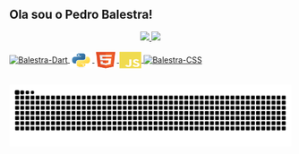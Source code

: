 ## Ola sou o Pedro Balestra!
<div align="center">
  <a href="https://github.com/Pedro-Balestra">
  <img height="180em" src="https://github-readme-stats.vercel.app/api?username=Pedro-Balestra&show_icons=true&theme=dark&include_all_commits=true&count_private=true"/>
  <img height="180em" src="https://github-readme-stats.vercel.app/api/top-langs/?username=Pedro-Balestra&layout=compact&langs_count=7&theme=dark"/>
</div>

<div style="display: inline_block"><br>

  <img align="center" alt="Balestra-Dart" height="30" width="40" src="https://cdn.jsdelivr.net/gh/devicons/devicon/icons/flutter/flutter-original.svg" />
  <img align="center" alt="Balestra-Python" height="30" width="40" src="https://raw.githubusercontent.com/devicons/devicon/master/icons/python/python-original.svg">
  <img align="center" alt="Rafa-HTML" height="30" width="40" src="https://raw.githubusercontent.com/devicons/devicon/master/icons/html5/html5-original.svg">
  <img align="center" alt="Balestra-Js" height="30" width="40" src="https://raw.githubusercontent.com/devicons/devicon/master/icons/javascript/javascript-plain.svg">
  <img align="center" alt="Balestra-CSS" height="30" width="40" src="https://cdn.jsdelivr.net/gh/devicons/devicon/icons/css3/css3-original.svg" />
          
        
</div>

##

<picture align="center">
  <source media="(prefers-color-scheme: dark)" srcset="https://raw.githubusercontent.com/Pedro-Balestra/Pedro-Balestra/output/github-contribution-grid-snake-dark.svg">
  <source media="(prefers-color-scheme: light)" srcset="https://raw.githubusercontent.com/Pedro-Balestra/Pedro-Balestra/output/github-contribution-grid-snake-dark.svg">
  <img align="center" alt="github contribution grid snake animation" src="https://raw.githubusercontent.com/Pedro-Balestra/Pedro-Balestra/output/github-contribution-grid-snake.svg">
</picture>




